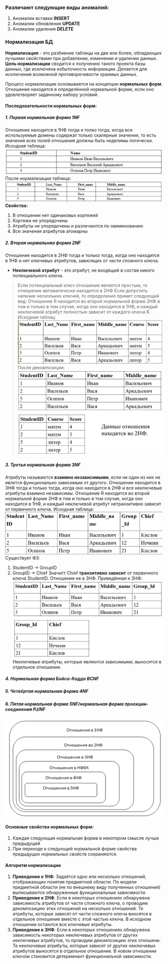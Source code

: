 ### Различают следующие виды аномалий:
1. Аномалии вставки **INSERT**
2. Аномалии обновления **UPDATE**
3. Аномалии удаления  **DELETE**

### Нормализация БД
**Нормализация** - это разбиение таблицы на две или более, обладающих лучшими свойствами при добавлении, изменении и удалении данных. 
**Цель нормализации** сводится к получению такого проекта базы данных, где исключена избыточность информации. Делается для исключения возможной противоречивости хранмых данных.

Процесс нормализации основывается на концепции **нормальных форм**.
Отношение находится в определённой нормальной форме, если оно удовлетворяет заданному набору условий.

#### Последовательности нормальных форм:
##### 1. Первая нормальная форма **1NF**
   Отношение находится в 1НФ тогда и толко тогда, когда все используемые домены содержат только скалярные значения, то есть значения всех полей отношения должны быть неделимы логически.
   Исходная таблица:
   ![Исходная](_attachments/603fe226d31db3292ce09a738e63d232.png)
   После нормализации таблица:
   ![Новая](_attachments/4a474c2b1c0fb0470c6ec50218f14038.png)
   **Свойства:**
   1. В отношении нет одинаковых кортежей
   2. Кортежи не упорядочены
   3. Атрибуты не упорядочены и различаются по наименованию
   4. Все значения атрибутов атомарны

##### 2. Вторая нормальняа форма **2NF**
   Отношение находится в 2НФ тогда и только тогда, когда оно находится в 1НФ и нет ключевых атрибутов, зависящих от части сложного ключа.
   - **Неключевой атрибут** - это атрибут, не входящий в состав никого потенциального ключа.
   >Если потенциальный ключ отношения является простым, то отношение автоматически находится в 2НФ
   Если допустить наличие нескольких ключей, то определение примет следующий вид:
   Отношение R находится во второй нормальной форме 2НФ в том и только в том случае, когда оно находится в 1НФ, и каждый неключевой атрибут полностью зависит от каждого ключа R.
   Исходная таблиц:
   ![Исходная](_attachments/31162e0ff7a051fc9f68b914030beb6a.png)
   После декомпозиции:
   ![Новая](_attachments/ea94dd50a0e105a084726606eec933ee.png)
   
##### 3. Третья нормальная форма **3NF**
   Атрибуты называются **взаимно независимыми**, если ни один из них не явлется функционально зависимым от другого. 
   Отношение находится в 3НФ тогда и только тогда, когда оно находится в 2НФ и все неключевые атрибуты взаимно независимы.
   Отношение R находится во второй нормальной форме 2НФ в том и только в том случае, когда оно находится в 1НФ, и каждый неключевой атрибут нетранзитивно зависит от первичного ключа.
   Исходная таблица:
   ![Исходная](_attachments/57b08d01b45f93779a641f06dbf1f6ea.png)
   Существует ФЗ:
   1. StudentID -> GroupID
   2. GroupID -> Chief
   Значитт Chief **транзитивно зависит** от первичного ключа StudentID. Отношение не в 3НФ.
   Приведённая к 3НФ:
   ![Новая](_attachments/3f7e3294b660bf723e13ba06a83a2008.png)
   Неключевые атрибуты, которые являются зависимыми, выносятся в отдельное отношение. 
##### 4. Нормальная форма Бойса-Кодда **BCNF**
##### 5. Четвёртая нормальная форма **4NF**
##### 6. Пятая нормальная форма **5NF**/нормальная форма проекции-соединения **PJ/NF**

![Уровни](_attachments/030ae857b87ce6ed341946ad09844729.png)

#### Основные свойства нормальных форм:
1. Каждая следующая нормальная форма в некотором смысле лучше предыдущей
2. При переходе к следующей нормальной форме свойства предыдущих нормальных свойств сохраняются.
#### Алгоритм нормализации
1. **Приведение к 1НФ**. Задаётся одно или несколько отношений, отображающих понятия предметной области. По модели предметной области (не по внешнему виду полученных отношений) выписываются обнаруженные функциональные зависимости.
2. **Приведение к 2НФ**. Если в некоторых отношениях обнаружена зависимость атрибутов от части сложного ключа, о проводим декомпозицию этих отношений на несколько отношений. Те атрибуты, которые зависят от части сложного ключа вносятся в отдельное отношение вместе с этой частью ключа. В исходном отношении остаются все ключевые атрибуты.
3. **Приведение к 3НФ**. Если в некоторых отношениях обнаружена зависимость некоторых неключевых атрибутов от других неключевых атрибутов, то проводим декомпозицию этих отношени. Те неключевые атрибуты, которые зависят от других неключевых атрибутов выносятся в отдельное отношение. В новом отношении ключом становится детерминант функциональной зависимости.